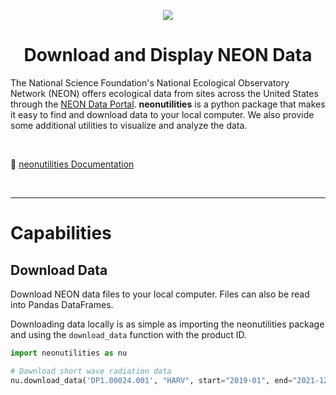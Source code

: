 <div align="center" >


![](https://github.com/arojas314/neonutilities/tree/main/docs/_source/_static/NEON_image.png?raw=true)


# Download and Display NEON Data

<!-- Badges -->

<!-- [![](https://img.shields.io/pypi/v/goes2go)](https://pypi.python.org/pypi/goes2go/)
![](https://img.shields.io/github/license/blaylockbk/goes2go) -->

<!--(Badges)-->

</div>

The National Science Foundation's National Ecological Observatory Network (NEON) offers ecological data from sites across the United States through the [NEON Data Portal](https://data.neonscience.org/). **neonutilities** is a python package that makes it easy to find and download data to your local computer. We also provide some additional utilities to visualize and analyze the data.

<br>

📔 [neonutilities Documentation](https://arojas314.github.io/neonutilities/_build/html/)

<br>

---

# Capabilities

## Download Data

Download NEON data files to your local computer. Files can also be read into Pandas DataFrames.

Downloading data locally is as simple as importing the neonutilities package and using the `download_data` function with the product ID.

```python
import neonutilities as nu

# Download short wave radiation data
nu.download_data('DP1.00024.001', "HARV", start="2019-01", end="2021-12")
```
